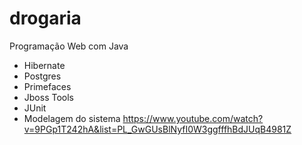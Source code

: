 # drogaria

Programação Web com Java
- Hibernate
- Postgres
- Primefaces
- Jboss Tools
- JUnit
- Modelagem do sistema
https://www.youtube.com/watch?v=9PGp1T242hA&list=PL_GwGUsBlNyfI0W3ggfffhBdJUqB4981Z

